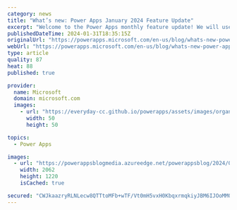 ```yaml
---
category: news
title: "What’s new: Power Apps January 2024 Feature Update"
excerpt: "Welcome to the Power Apps monthly feature update! We will use this blog to share a summary of product, community, and learning updates from throughout the month so you can access it in one easy place.\n"
publishedDateTime: 2024-01-31T18:35:15Z
originalUrl: "https://powerapps.microsoft.com/en-us/blog/whats-new-power-apps-january-2024-feature-update/"
webUrl: "https://powerapps.microsoft.com/en-us/blog/whats-new-power-apps-january-2024-feature-update/"
type: article
quality: 87
heat: 88
published: true

provider:
  name: Microsoft
  domain: microsoft.com
  images:
    - url: "https://everyday-cc.github.io/powerapps/assets/images/organizations/microsoft.com-50x50.jpg"
      width: 50
      height: 50

topics:
  - Power Apps

images:
  - url: "https://powerappsblogmedia.azureedge.net/powerappsblog/2024/01/NL2TableCrossGeo2d.gif"
    width: 2062
    height: 1220
    isCached: true

secured: "CWJkaazryRLNLecw8QTTtoMFb+wTF/Vt0mH5vxH0KbqxrmqkiyJBM6IJOoMM0OCHABeDh/pvAxmOpisaQol4Dnh/tfvYwlN8qNa0IGMFWxfBRaECiRyNpeQD2RHf/kisf7qtXP/Bn53SKAtIccOQ6/d+xTyIYKoc+XKkDF7TBEyzV2ZJnTlRS/767eYZIk2LziJVp3A60wYw4E5doSyTo7HZ3x8dpd2TPTZl5ayVdJvnG7biMAUecwDN7A16zZod/QcIoH2OKBWxIldhqeyKKzGQG/FWoNRN2hZ0gX+xthXCo12RfEqBjpMqJj/nmbjdyp5iYW8Agjpxqg3akuTFo4TC/wNRQsHb9LsG64kAnKE=;PzXDZ5j0aNUJ/ucsxul1wQ=="
---
```


